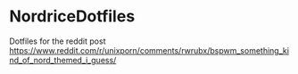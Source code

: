# NordriceDotfiles
Dotfiles for the reddit post https://www.reddit.com/r/unixporn/comments/rwrubx/bspwm_something_kind_of_nord_themed_i_guess/
